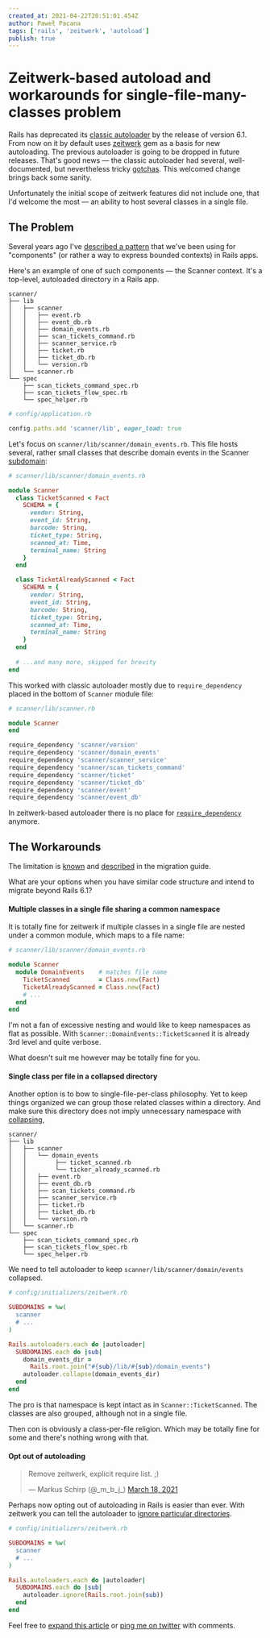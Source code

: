```yaml
---
created_at: 2021-04-22T20:51:01.454Z
author: Paweł Pacana
tags: ['rails', 'zeitwerk', 'autoload']
publish: true
---
```


# Zeitwerk-based autoload and workarounds for single-file-many-classes problem


Rails has deprecated its [classic autoloader](https://guides.rubyonrails.org/autoloading_and_reloading_constants_classic_mode.html) by the release of version 6.1. From now on it by default uses [zeitwerk](https://github.com/fxn/zeitwerk) gem as a basis for new autoloading. The previous autoloader is going to be dropped in future releases. That's good news — the classic autoloader had several, well-documented, but nevertheless tricky [gotchas](https://guides.rubyonrails.org/autoloading_and_reloading_constants_classic_mode.html#common-gotchas). This welcomed change brings back some sanity.

Unfortunately the initial scope of zeitwerk features did not include one, that I'd welcome the most — an ability to host several classes in a single file.

## The Problem

Several years ago I've [described a pattern](https://blog.arkency.com/rails-components-neither-engines-nor-gems/) that we've been using for "components" (or rather a way to express bounded contexts) in Rails apps.

Here's an example of one of such components — the Scanner context. It's a top-level, autoloaded directory in a Rails app. 

```
scanner/
├── lib
│   ├── scanner
│   │   ├── event.rb
│   │   ├── event_db.rb
│   │   ├── domain_events.rb
│   │   ├── scan_tickets_command.rb
│   │   ├── scanner_service.rb
│   │   ├── ticket.rb
│   │   ├── ticket_db.rb
│   │   └── version.rb
│   └── scanner.rb
└── spec
    ├── scan_tickets_command_spec.rb
    ├── scan_tickets_flow_spec.rb
    └── spec_helper.rb
```

```ruby
# config/application.rb

config.paths.add 'scanner/lib', eager_load: true
```

Let's focus on `scanner/lib/scanner/domain_events.rb`. This file hosts several, rather small classes that describe domain events in the Scanner [subdomain](https://medium.com/nick-tune-tech-strategy-blog/domains-subdomain-problem-solution-space-in-ddd-clearly-defined-e0b49c7b586c):

```ruby
# scanner/lib/scanner/domain_events.rb

module Scanner
  class TicketScanned < Fact
    SCHEMA = {
      vendor: String,
      event_id: String,
      barcode: String,
      ticket_type: String,
      scanned_at: Time,
      terminal_name: String
    }
  end

  class TicketAlreadyScanned < Fact
    SCHEMA = {
      vendor: String,
      event_id: String,
      barcode: String,
      ticket_type: String,
      scanned_at: Time,
      terminal_name: String
    }
  end
  
  # ...and many more, skipped for brevity
end
```

This worked with classic autoloader mostly due to `require_dependency` placed in the bottom of `Scanner` module file:

```ruby
# scanner/lib/scanner.rb

module Scanner
end

require_dependency 'scanner/version'
require_dependency 'scanner/domain_events'
require_dependency 'scanner/scanner_service'
require_dependency 'scanner/scan_tickets_command'
require_dependency 'scanner/ticket'
require_dependency 'scanner/ticket_db'
require_dependency 'scanner/event'
require_dependency 'scanner/event_db'
```

In zeitwerk-based autoloader there is no place for [`require_dependency`](https://api.rubyonrails.org/classes/ActiveSupport/Dependencies/Loadable.html#method-i-require_dependency) anymore.

## The Workarounds

The limitation is [known](https://github.com/fxn/zeitwerk/issues/51) and [described](https://edgeguides.rubyonrails.org/upgrading_ruby_on_rails.html#one-file-one-constant-at-the-same-top-level) in the migration guide.

What are your options when you have similar code structure and intend to migrate beyond Rails 6.1?


#### Multiple classes in a single file sharing a common namespace

It is totally fine for zeitwerk if multiple classes in a single file are nested under a common module, which maps to a file name:

```ruby
# scanner/lib/scanner/domain_events.rb

module Scanner
  module DomainEvents    # matches file name
    TicketScanned        = Class.new(Fact)
    TicketAlreadyScanned = Class.new(Fact)
    # ...
  end
end  
```

I'm not a fan of excessive nesting and would like to keep namespaces as flat as possible. With `Scanner::DomainEvents::TicketScanned` it is already 3rd level and quite verbose. 

What doesn't suit me however may be totally fine for you.

#### Single class per file in a collapsed directory

Another option is to bow to single-file-per-class philosophy. Yet to keep things organized we can group those related classes within a directory. And make sure this directory does not imply unnecessary namespace with [collapsing](https://github.com/fxn/zeitwerk#collapsing-directories),

```
scanner/
├── lib
│   ├── scanner
│   │   └── domain_events
│   │        ├── ticket_scanned.rb
│   │        └── ticker_already_scanned.rb
│   │   ├── event.rb
│   │   ├── event_db.rb
│   │   ├── scan_tickets_command.rb
│   │   ├── scanner_service.rb
│   │   ├── ticket.rb
│   │   ├── ticket_db.rb
│   │   └── version.rb
│   └── scanner.rb
└── spec
    ├── scan_tickets_command_spec.rb
    ├── scan_tickets_flow_spec.rb
    └── spec_helper.rb
```

We need to tell autoloader to keep `scanner/lib/scanner/domain/events` collapsed.

```ruby
# config/initializers/zeitwerk.rb

SUBDOMAINS = %w(
  scanner
  # ...
)

Rails.autoloaders.each do |autoloader|
  SUBDOMAINS.each do |sub|
    domain_events_dir = 
      Rails.root.join("#{sub}/lib/#{sub}/domain_events")
    autoloader.collapse(domain_events_dir)
  end
end
```

The pro is that namespace is kept intact as in `Scanner::TicketScanned`. The classes are also grouped, although not in a single file.

Then con is obviously a class-per-file religion. Which may be totally fine for some and there's nothing wrong with that.

#### Opt out of autoloading 

<blockquote class="twitter-tweet" data-theme="light"><p lang="en" dir="ltr">Remove zeitwerk, explicit require list. ;)</p>&mdash; Markus Schirp (@_m_b_j_) <a href="https://twitter.com/_m_b_j_/status/1372664853580673025?ref_src=twsrc%5Etfw">March 18, 2021</a></blockquote> <script async src="https://platform.twitter.com/widgets.js" charset="utf-8"></script>

Perhaps now opting out of autoloading in Rails is easier than ever. With zeitwerk you can tell the autoloader to [ignore particular directories](https://github.com/fxn/zeitwerk#ignoring-parts-of-the-project).

```ruby
# config/initializers/zeitwerk.rb

SUBDOMAINS = %w(
  scanner
  # ...
)

Rails.autoloaders.each do |autoloader|
  SUBDOMAINS.each do |sub|   
    autoloader.ignore(Rails.root.join(sub))
  end
end
```



Feel free to [expand this article](https://github.com/arkency/posts/edit/master/posts/2021-04-22-zeitwerk-based-autoload-and-workarounds-for-single-file-many-classes.md) or [ping me on twitter](https://twitter.com/pawelpacana) with comments.

